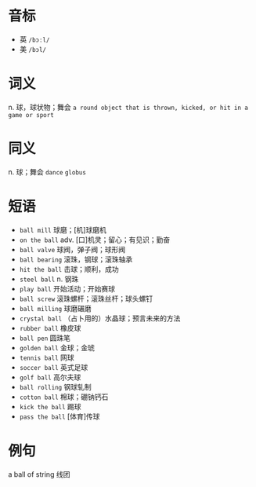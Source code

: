 # 音标

- 英 `/bɔːl/`
- 美 `/bɔl/`

# 词义

n. 球，球状物；舞会
`a round object that is thrown, kicked, or hit in a game or sport`

# 同义

n. 球；舞会
`dance` `globus`

# 短语

- `ball mill` 球磨；[机]球磨机
- `on the ball` adv. [口]机灵；留心；有见识；勤奋
- `ball valve` 球阀，弹子阀；球形阀
- `ball bearing` 滚珠，钢球；滚珠轴承
- `hit the ball` 击球；顺利，成功
- `steel ball` n. 钢珠
- `play ball` 开始活动；开始赛球
- `ball screw` 滚珠螺杆；滚珠丝杆；球头螺钉
- `ball milling` 球磨碾磨
- `crystal ball` （占卜用的）水晶球；预言未来的方法
- `rubber ball` 橡皮球
- `ball pen` 圆珠笔
- `golden ball` 金球；金琥
- `tennis ball` 网球
- `soccer ball` 英式足球
- `golf ball` 高尔夫球
- `ball rolling` 钢球轧制
- `cotton ball` 棉球；硼钠钙石
- `kick the ball` 踢球
- `pass the ball` [体育]传球

# 例句

a ball of string
线团


